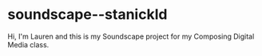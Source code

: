 # soundscape--stanickld
Hi, I'm Lauren and this is my Soundscape project for my Composing Digital Media class.
